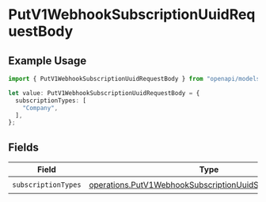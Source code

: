 # PutV1WebhookSubscriptionUuidRequestBody

## Example Usage

```typescript
import { PutV1WebhookSubscriptionUuidRequestBody } from "openapi/models/operations";

let value: PutV1WebhookSubscriptionUuidRequestBody = {
  subscriptionTypes: [
    "Company",
  ],
};
```

## Fields

| Field                                                                                                                                  | Type                                                                                                                                   | Required                                                                                                                               | Description                                                                                                                            |
| -------------------------------------------------------------------------------------------------------------------------------------- | -------------------------------------------------------------------------------------------------------------------------------------- | -------------------------------------------------------------------------------------------------------------------------------------- | -------------------------------------------------------------------------------------------------------------------------------------- |
| `subscriptionTypes`                                                                                                                    | [operations.PutV1WebhookSubscriptionUuidSubscriptionTypes](../../models/operations/putv1webhooksubscriptionuuidsubscriptiontypes.md)[] | :heavy_check_mark:                                                                                                                     | N/A                                                                                                                                    |